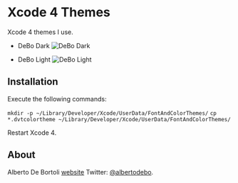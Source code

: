# Xcode 4 Themes

Xcode 4 themes I use.

- DeBo Dark
![DeBo Dark](http://www.albertodebortoli.it/GitHub/Xcode4Themes/DeBo_dark.png)

- DeBo Light
![DeBo Light](http://www.albertodebortoli.it/GitHub/Xcode4Themes/DeBo_light.png)

## Installation
Execute the following commands:

`mkdir -p ~/Library/Developer/Xcode/UserData/FontAndColorThemes/`
`cp *.dvtcolortheme ~/Library/Developer/Xcode/UserData/FontAndColorThemes/`

Restart Xcode 4.

## About

Alberto De Bortoli [website](http://www.albertodebortoli.it)
Twitter: [@albertodebo](http://twitter.com/albertodebo).
